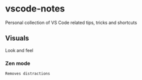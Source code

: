# vscode-notes
Personal collection of VS Code related tips, tricks and shortcuts

## Visuals
Look and feel

### Zen mode
`Removes distractions`
